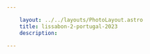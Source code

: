 ```yaml
---

    layout: ../../layouts/PhotoLayout.astro
    title: lissabon-2-portugal-2023
    description:

---
```

